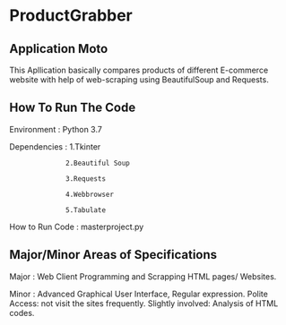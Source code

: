 # ProductGrabber

## Application Moto

This Apllication basically compares products of different E-commerce website with help of web-scraping using BeautifulSoup and Requests.

## How To Run The Code

Environment    :  Python 3.7


Dependencies   :  1.Tkinter 

                  2.Beautiful Soup 
                  
                  3.Requests 
                  
                  4.Webbrowser
                  
                  5.Tabulate
                  
How to Run Code : masterproject.py

## Major/Minor Areas of Specifications

Major : Web Client Programming and Scrapping HTML pages/ Websites. 

Minor : Advanced Graphical User Interface, Regular expression. Polite Access: not visit the sites frequently. Slightly involved: Analysis         of HTML codes.
